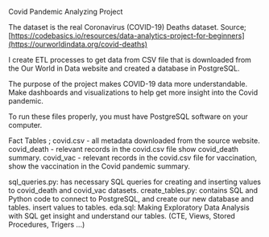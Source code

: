 Covid Pandemic Analyzing Project

The dataset is the real Coronavirus (COVID-19) Deaths dataset. Source; [https://codebasics.io/resources/data-analytics-project-for-beginners](https://ourworldindata.org/covid-deaths)

I create ETL processes to get data from CSV file that is downloaded from the Our World in Data website and created a database in PostgreSQL.

The purpose of the project makes COVID-19 data more understandable. Make dashboards and visualizations to help get more insight into the Covid pandemic.

To run these files properly, you must have PostgreSQL software on your computer.

Fact Tables ;
covid.csv - all metadata downloaded from the source website.
covid_death - relevant records in the covid.csv file show covid_death summary.
covid_vac - relevant records in the covid.csv file for vaccination, show the vaccination in the Covid pandemic summary.

sql_queries.py: has necessary SQL queries for creating and inserting values to covid_death and covid_vac datasets. 
create_tables.py: contains SQL and Python code to connect to PostgreSQL, and create our new database and tables. insert values to tables.
eda.sql: Making Exploratory Data Analysis with SQL get insight and understand our tables. (CTE, Views, Stored Procedures, Trigers ...)

